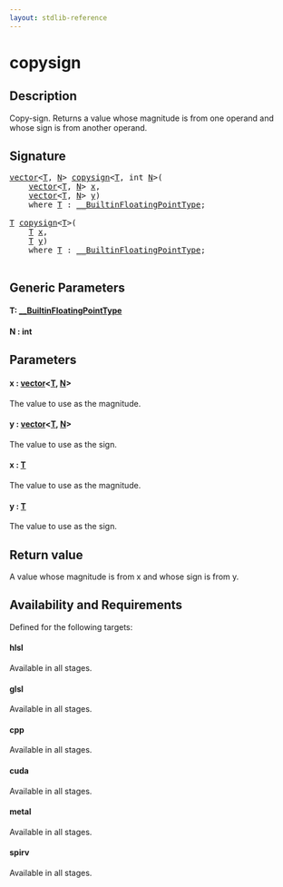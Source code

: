 ```yaml
---
layout: stdlib-reference
---
```


# copysign

## Description

Copy-sign. Returns a value whose magnitude is from one operand and whose sign is from another operand.



## Signature 

<pre>
<a href="../types/vector/index.html" class="code_type">vector</a>&lt;<a href="copysign.html#typeparam-T" class="code_type">T</a>, <a href="copysign.html#decl-N" class="code_var">N</a>&gt; <a href="copysign.html">copysign</a>&lt;<a href="copysign.html#typeparam-T" class="code_type">T</a>, <span class="code_keyword">int</span> <a href="copysign.html#decl-N" class="code_var">N</a>&gt;(
    <a href="../types/vector/index.html" class="code_type">vector</a>&lt;<a href="copysign.html#typeparam-T" class="code_type">T</a>, <a href="copysign.html#decl-N" class="code_var">N</a>&gt; <a href="copysign.html#decl-x" class="code_param">x</a>,
    <a href="../types/vector/index.html" class="code_type">vector</a>&lt;<a href="copysign.html#typeparam-T" class="code_type">T</a>, <a href="copysign.html#decl-N" class="code_var">N</a>&gt; <a href="copysign.html#decl-y" class="code_param">y</a>)
    <span class='code_keyword'>where</span> <a href="copysign.html#typeparam-T" class="code_type">T</a> : <a href="../interfaces/0_builtinfloatingpointtype-029hm/index.html" class="code_type">__BuiltinFloatingPointType</a>;

<a href="copysign.html#typeparam-T" class="code_type">T</a> <a href="copysign.html">copysign</a>&lt;<a href="copysign.html#typeparam-T" class="code_type">T</a>&gt;(
    <a href="copysign.html#typeparam-T" class="code_type">T</a> <a href="copysign.html#decl-x" class="code_param">x</a>,
    <a href="copysign.html#typeparam-T" class="code_type">T</a> <a href="copysign.html#decl-y" class="code_param">y</a>)
    <span class='code_keyword'>where</span> <a href="copysign.html#typeparam-T" class="code_type">T</a> : <a href="../interfaces/0_builtinfloatingpointtype-029hm/index.html" class="code_type">__BuiltinFloatingPointType</a>;

</pre>

## Generic Parameters

####  <a id="typeparam-T"></a>T: [\_\_BuiltinFloatingPointType](../interfaces/0_builtinfloatingpointtype-029hm/index.html)
####  <a id="decl-N"></a>N  : int

## Parameters

####  <a id="decl-x"></a>x  : [vector](../types/vector/index.html)\<[T](../types/vector/index.html#typeparam-T), [N](../types/vector/index.html#decl-N)\>
The value to use as the magnitude.

####  <a id="decl-y"></a>y  : [vector](../types/vector/index.html)\<[T](../types/vector/index.html#typeparam-T), [N](../types/vector/index.html#decl-N)\>
The value to use as the sign.

####  <a id="decl-x"></a>x  : [T](copysign.html#typeparam-T)
The value to use as the magnitude.

####  <a id="decl-y"></a>y  : [T](copysign.html#typeparam-T)
The value to use as the sign.


## Return value
A value whose magnitude is from x and whose sign is from y.


## Availability and Requirements

Defined for the following targets:

#### hlsl
Available in all stages.

#### glsl
Available in all stages.

#### cpp
Available in all stages.

#### cuda
Available in all stages.

#### metal
Available in all stages.

#### spirv
Available in all stages.



